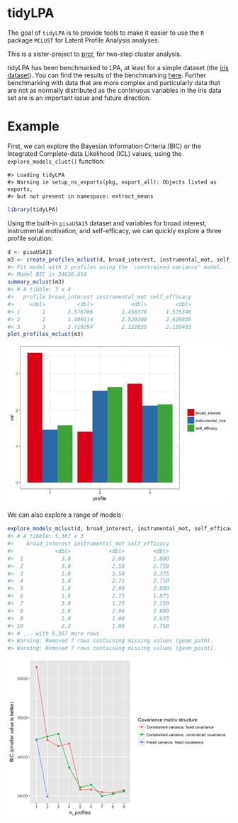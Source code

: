 
<!-- README.md is generated from README.Rmd. Please edit that file -->
tidyLPA
=======

The goal of `tidyLPA` is to provide tools to make it easier to use the `R` package `MCLUST` for Latent Profile Analysis analyses.

This is a sister-project to [prcr](https://github.com/jrosen48/prcr), for two-step cluster analysis.

tidyLPA has been benchmarked to LPA, at least for a simple dataset (the [iris dataset](https://en.wikipedia.org/wiki/Iris_flower_data_set)). You can find the results of the benchmarking [here](https://jrosen48.github.io/blog/comparing-mplus-and-mclust-output/). Further benchmarking with data that are more complex and particularly data that are not as normally distributed as the continuous variables in the iris data set are is an important issue and future direction.

Example
=======

First, we can explore the Bayesian Information Criteria (BIC) or the Integrated Complete-data Likelihood (ICL) values, using the `explore_models_clust()` function:

    #> Loading tidyLPA
    #> Warning in setup_ns_exports(pkg, export_all): Objects listed as exports,
    #> but not present in namespace: extract_means

``` r
library(tidyLPA)
```

Using the built-in `pisaUSA15` dataset and variables for broad interest, instrumental motivation, and self-efficacy, we can quickly explore a three profile solution:

``` r
d <- pisaUSA15
m3 <- create_profiles_mclust(d, broad_interest, instrumental_mot, self_efficacy, n_profiles = 3, to_return = "tibble")
#> Fit model with 3 profiles using the 'constrained variance' model.
#> Model BIC is 34636.654
summary_mclust(m3)
#> # A tibble: 3 x 4
#>   profile broad_interest instrumental_mot self_efficacy
#>     <dbl>          <dbl>            <dbl>         <dbl>
#> 1       1       3.576766         1.458378      1.575340
#> 2       2       1.400114         2.529300      2.628835
#> 3       3       2.719294         2.121035      2.159403
plot_profiles_mclust(m3)
```

![](README-unnamed-chunk-4-1.png)

We can also explore a range of models:

``` r
explore_models_mclust(d, broad_interest, instrumental_mot, self_efficacy)
#> # A tibble: 5,367 x 3
#>    broad_interest instrumental_mot self_efficacy
#>             <dbl>            <dbl>         <dbl>
#>  1            3.8             2.00         1.000
#>  2            3.0             2.50         2.750
#>  3            1.8             3.50         3.375
#>  4            1.4             2.75         2.750
#>  5            1.8             2.00         2.000
#>  6            1.6             2.75         1.875
#>  7            3.0             1.25         2.250
#>  8            2.6             2.00         2.000
#>  9            1.0             1.00         2.625
#> 10            2.2             1.00         1.750
#> # ... with 5,357 more rows
#> Warning: Removed 7 rows containing missing values (geom_path).
#> Warning: Removed 7 rows containing missing values (geom_point).
```

![](README-unnamed-chunk-5-1.png)
